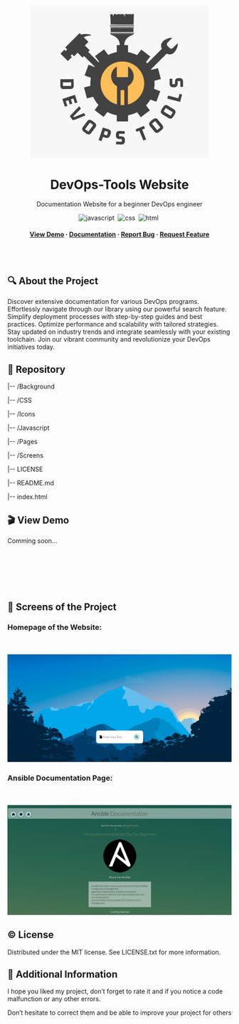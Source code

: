 <div align="center">

  <img src="Screens/Logo/logo.jpeg" alt="logo" width="400" height="auto" />
  <h1>DevOps-Tools Website</h1>
  
  <p>
    Documentation Website for a beginner DevOps engineer
  </p>
  <p>
    <img src="https://img.shields.io/badge/JavaScript-yellow" alt="javascript">&nbsp;
    <img src="https://img.shields.io/badge/CSS-skyblue" alt="css">&nbsp;
    <img src="https://img.shields.io/badge/HTML-hotpink" alt="html">&nbsp;
  </p>

  <h4>
    <a href="https://github.com/MatveyGuralkiy">View Demo</a>
  <span> · </span>
    <a href="https://github.com/MatveyGuralkiy">Documentation</a>
  <span> · </span>
    <a href="https://github.com/MatveyGuralkiy">Report Bug</a>
  <span> · </span>
    <a href="https://github.com/MatveyGuralskiy/DevOps-Tools-Website/issues">Request Feature</a>
  </h4>
</div>
<br>
<br>
<h2>🔍 About the Project</h2>
<p>
  Discover extensive documentation for various DevOps programs. Effortlessly navigate through our library using our powerful search feature. Simplify deployment processes with step-by-step guides and best practices. Optimize performance and scalability with tailored strategies. Stay updated on industry trends and integrate seamlessly with your existing toolchain. Join our vibrant community and revolutionize your DevOps initiatives today.
</p>

<h2>📂 Repository</h2>
<p>
  |-- /Background

  |-- /CSS

  |-- /Icons

  |-- /Javascript
       
  |-- /Pages

  |-- /Screens
       
  |-- LICENSE
       
  |-- README.md
  
  |-- index.html
</p>
<h2>🎬 View Demo</h2>
<p>Comming soon...</p>

<br>
<br>
<br>
<br>
<br>

<h2>🌄 Screens of the Project</h2>
<h3>Homepage of the Website: </h3>
<br>
<br>
<div align="center">
  <img src="Screens/Pages/Homepage-1.png" alt="logo" width="900" height="auto" />
</div>
<h3>Ansible Documentation Page: </h3>
<br>
<br>
<div align="center">
  <img src="Screens/Pages/Ansible_Page.png" alt="ansible" width="900" height="auto" />
</div>
<h2>© License</h2>
<p>
Distributed under the MIT license. See LICENSE.txt for more information.
</p>
<h2>📢 Additional Information</h2>
<p>
  I hope you liked my project, don’t forget to rate it and if you notice a code malfunction or any other errors.
  
  Don’t hesitate to correct them and be able to improve your project for others
</p>

